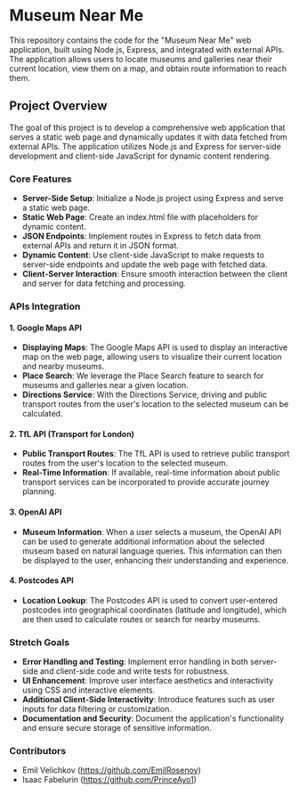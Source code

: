 # Museum Near Me

This repository contains the code for the "Museum Near Me" web application, built using Node.js, Express, and integrated with external APIs. The application allows users to locate museums and galleries near their current location, view them on a map, and obtain route information to reach them.

## Project Overview

The goal of this project is to develop a comprehensive web application that serves a static web page and dynamically updates it with data fetched from external APIs. The application utilizes Node.js and Express for server-side development and client-side JavaScript for dynamic content rendering.

### Core Features

- **Server-Side Setup**: Initialize a Node.js project using Express and serve a static web page.
- **Static Web Page**: Create an index.html file with placeholders for dynamic content.
- **JSON Endpoints**: Implement routes in Express to fetch data from external APIs and return it in JSON format.
- **Dynamic Content**: Use client-side JavaScript to make requests to server-side endpoints and update the web page with fetched data.
- **Client-Server Interaction**: Ensure smooth interaction between the client and server for data fetching and processing.

### APIs Integration

#### 1. Google Maps API

- **Displaying Maps**: The Google Maps API is used to display an interactive map on the web page, allowing users to visualize their current location and nearby museums.
- **Place Search**: We leverage the Place Search feature to search for museums and galleries near a given location.
- **Directions Service**: With the Directions Service, driving and public transport routes from the user's location to the selected museum can be calculated.

#### 2. TfL API (Transport for London)

- **Public Transport Routes**: The TfL API is used to retrieve public transport routes from the user's location to the selected museum.
- **Real-Time Information**: If available, real-time information about public transport services can be incorporated to provide accurate journey planning.

#### 3. OpenAI API

- **Museum Information**: When a user selects a museum, the OpenAI API can be used to generate additional information about the selected museum based on natural language queries. This information can then be displayed to the user, enhancing their understanding and experience.

#### 4. Postcodes API

- **Location Lookup**: The Postcodes API is used to convert user-entered postcodes into geographical coordinates (latitude and longitude), which are then used to calculate routes or search for nearby museums.

### Stretch Goals

- **Error Handling and Testing**: Implement error handling in both server-side and client-side code and write tests for robustness.
- **UI Enhancement**: Improve user interface aesthetics and interactivity using CSS and interactive elements.
- **Additional Client-Side Interactivity**: Introduce features such as user inputs for data filtering or customization.
- **Documentation and Security**: Document the application's functionality and ensure secure storage of sensitive information.

### Contributors

- Emil Velichkov (https://github.com/EmilRosenov)
- Isaac Fabelurin (https://github.com/PrinceAyo1)
